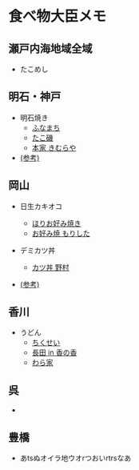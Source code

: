# 食べ物大臣メモ

## 瀬戸内海地域全域

* たこめし

## 明石・神戸

* 明石焼き
    * [ふなまち](https://goo.gl/maps/zb3v98HcrerRKjKdA)
    * [たこ磯](https://goo.gl/maps/LtC4sUR9WRdJcfB6A)
    * [本家 きむらや](https://goo.gl/maps/PCtsnshgnocRHCMeA)
* [(参考)](https://gurutabi.gnavi.co.jp/i/p28/n2807/gm101/)

## 岡山

* 日生カキオコ
    * [ほりお好み焼き](https://goo.gl/maps/M4UgrwvovtReoaM39)
    * [お好み焼 もりした](https://goo.gl/maps/TeSYBZQqmV1B83vR8)
* デミカツ丼
    * [カツ丼 野村](https://goo.gl/maps/CVuHLA5UywjHCPdPA)

* [(参考)](https://tabihow.jp/trip133/)

## 香川

* うどん
    * [ちくせい](https://goo.gl/maps/xUvSxKV3obPZaAf8A)
    * [長田 in 香の香](https://goo.gl/maps/dDvUh1obmbYfs4o26)
    * [わら家](https://goo.gl/maps/4Kcjd8KaUxCvcaCPA)

## 呉

*

## 豊橋

* あtsぬオイラ地ウオrつおいrtrsなあ
